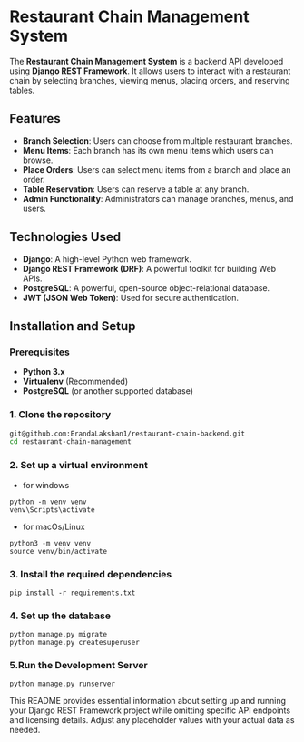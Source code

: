# Restaurant Chain Management System

The **Restaurant Chain Management System** is a backend API developed using **Django REST Framework**. It allows users to interact with a restaurant chain by selecting branches, viewing menus, placing orders, and reserving tables.

## Features

- **Branch Selection**: Users can choose from multiple restaurant branches.
- **Menu Items**: Each branch has its own menu items which users can browse.
- **Place Orders**: Users can select menu items from a branch and place an order.
- **Table Reservation**: Users can reserve a table at any branch.
- **Admin Functionality**: Administrators can manage branches, menus, and users.

## Technologies Used

- **Django**: A high-level Python web framework.
- **Django REST Framework (DRF)**: A powerful toolkit for building Web APIs.
- **PostgreSQL**: A powerful, open-source object-relational database.
- **JWT (JSON Web Token)**: Used for secure authentication.

## Installation and Setup

### Prerequisites

- **Python 3.x**
- **Virtualenv** (Recommended)
- **PostgreSQL** (or another supported database)

### 1. Clone the repository
```bash
git@github.com:ErandaLakshan1/restaurant-chain-backend.git
cd restaurant-chain-management
```

### 2. Set up a virtual environment 

- for windows
```
python -m venv venv
venv\Scripts\activate
```
- for macOs/Linux
```
python3 -m venv venv
source venv/bin/activate
```

### 3. Install the required dependencies
```
pip install -r requirements.txt
```

### 4. Set up the database 
```
python manage.py migrate
python manage.py createsuperuser
```

### 5.Run the Development Server

```
python manage.py runserver
```

This README provides essential information about setting up and running your Django REST Framework project while omitting specific API endpoints and licensing details. Adjust any placeholder values with your actual data as needed.

